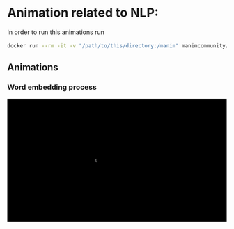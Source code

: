 # Animation related to NLP:


In order to run this animations run 
```bash
docker run --rm -it -v "/path/to/this/directory:/manim" manimcommunity/manim manim -qm text_embedding.py TextEmbedding 
```

## Animations
### Word embedding process

![word embedding](./figures/word-embedding.gif)
